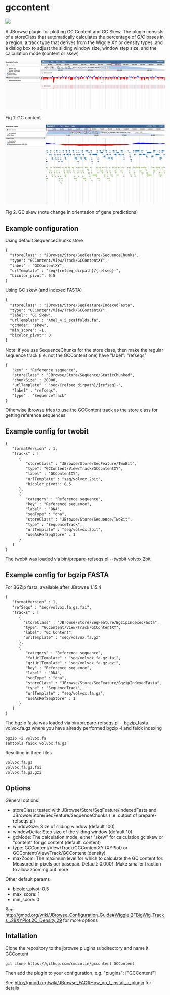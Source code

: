# gccontent

[![](https://travis-ci.org/elsiklab/gccontent.svg?branch=master)](https://travis-ci.org/elsiklab/gccontent)

A JBrowse plugin for plotting GC Content and GC Skew. The plugin consists of a storeClass that
automatically calculates the percentage of G/C bases in a region, a track
type that derives from the Wiggle XY or density types, and a dialog box to
adjust the sliding window size, window step size, and the calculation mode (content or skew)



![](img/gccontent.png)

Fig 1. GC content


![](img/gcskew.png)

Fig 2. GC skew (note change in orientation of gene predictions)

## Example configuration

Using default SequenceChunks store

    {
      "storeClass" : "JBrowse/Store/SeqFeature/SequenceChunks",
      "type": "GCContent/View/Track/GCContentXY",
      "label" : "GCContentXY",
      "urlTemplate" : "seq/{refseq_dirpath}/{refseq}-",
      "bicolor_pivot": 0.5
    }


Using GC skew (and indexed FASTA)

    {
      "storeClass" : "JBrowse/Store/SeqFeature/IndexedFasta",
      "type": "GCContent/View/Track/GCContentXY",
      "label": "GC Skew",
      "urlTemplate" : "Amel_4.5_scaffolds.fa",
      "gcMode": "skew",
      "min_score": -1,
      "bicolor_pivot": 0
    }


Note: if you use SequenceChunks for the store class, then make the regular sequence track (i.e. not the GCContent one) have "label": "refseqs"

    {
       "key" : "Reference sequence",
       "storeClass" : "JBrowse/Store/Sequence/StaticChunked",
       "chunkSize" : 20000,
       "urlTemplate" : "seq/{refseq_dirpath}/{refseq}-",
       "label" : "refseqs",
       "type" : "SequenceTrack"
    }

Otherwise jbrowse tries to use the GCContent track as the store class for getting reference sequences


## Example config for twobit

```
{
   "formatVersion" : 1,
   "tracks" : [
      {
         "storeClass" : "JBrowse/Store/SeqFeature/TwoBit",
         "type": "GCContent/View/Track/GCContentXY",
         "label" : "GCContentXY",
         "urlTemplate" : "seq/volvox.2bit",
         "bicolor_pivot": 0.5
      },
      {
         "category" : "Reference sequence",
         "key" : "Reference sequence",
         "label" : "DNA",
         "seqType" : "dna",
         "storeClass" : "JBrowse/Store/Sequence/TwoBit",
         "type" : "SequenceTrack",
         "urlTemplate" : "seq/volvox.2bit",
         "useAsRefSeqStore" : 1
      }
   ]
}
```

The twobit was loaded via bin/prepare-refseqs.pl --twobit volvox.2bit

## Example config for bgzip FASTA

For BGZip fasta, available after JBrowse 1.15.4

```
{
   "formatVersion" : 1,
   "refSeqs" : "seq/volvox.fa.gz.fai",
   "tracks" : [
      {
        "storeClass" : "JBrowse/Store/SeqFeature/BgzipIndexedFasta",
        "type": "GCContent/View/Track/GCContentXY",
        "label": "GC Content",
        "urlTemplate" : "seq/volvox.fa.gz"
      },
      {
         "category" : "Reference sequence",
         "faiUrlTemplate" : "seq/volvox.fa.gz.fai",
         "gziUrlTemplate" : "seq/volvox.fa.gz.gzi",
         "key" : "Reference sequence",
         "label" : "DNA",
         "seqType" : "dna",
         "storeClass" : "JBrowse/Store/SeqFeature/BgzipIndexedFasta",
         "type" : "SequenceTrack",
         "urlTemplate" : "seq/volvox.fa.gz",
         "useAsRefSeqStore" : 1
      }
   ]
}
```

The bgzip fasta was loaded via bin/prepare-refseqs.pl --bgzip_fasta volvox.fa.gz where you have already performed bgzip -i and faidx indexing

```
bgzip -i volvox.fa
samtools faidx volvox.fa.gz
```

Resulting in three files

```
volvox.fa.gz
volvox.fa.gz.fai
volvox.fa.gz.gzi
```

## Options

General options:

* storeClass: tested with JBrowse/Store/SeqFeature/IndexedFasta and JBrowse/Store/SeqFeature/SequenceChunks (i.e. output of prepare-refseqs.pl)
* windowSize: Size of sliding window (default 100)
* windowDelta: Step size of the sliding window (default 10)
* gcMode: The calculation mode, either "skew" for calculation gc skew or "content" for gc content (default: content)
* type: GCContent/View/Track/GCContentXY (XYPlot) or GCContent/View/Track/GCContent (density)
* maxZoom: The maximum level for which to calculate the GC content for. Measured in pixels per basepair. Default: 0.0001. Make smaller fraction to allow zooming out more

Other default params

* bicolor_pivot: 0.5
* max_score: 1
* min_score: 0

See http://gmod.org/wiki/JBrowse_Configuration_Guide#Wiggle.2FBigWig_Tracks_.28XYPlot.2C_Density.29 for more options


## Intallation

Clone the repository to the jbrowse plugins subdirectory and name it GCContent

    git clone https://github.com/cmdcolin/gccontent GCContent

Then add the plugin to your configuration, e.g. "plugins": ["GCContent"]

See http://gmod.org/wiki/JBrowse_FAQ#How_do_I_install_a_plugin for details
